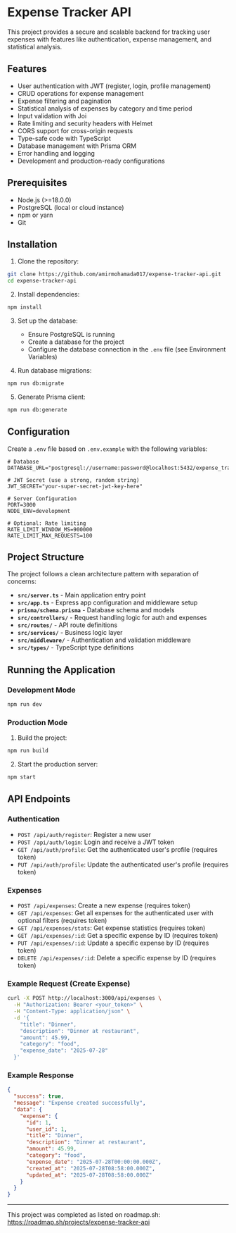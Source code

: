 # Expense Tracker API

This project provides a secure and scalable backend for tracking user expenses with features like authentication, expense management, and statistical analysis.

## Features

- User authentication with JWT (register, login, profile management)
- CRUD operations for expense management
- Expense filtering and pagination
- Statistical analysis of expenses by category and time period
- Input validation with Joi
- Rate limiting and security headers with Helmet
- CORS support for cross-origin requests
- Type-safe code with TypeScript
- Database management with Prisma ORM
- Error handling and logging
- Development and production-ready configurations

## Prerequisites

- Node.js (>=18.0.0)
- PostgreSQL (local or cloud instance)
- npm or yarn
- Git

## Installation

1. Clone the repository:

```bash
git clone https://github.com/amirmohamada017/expense-tracker-api.git
cd expense-tracker-api
```

2. Install dependencies:

```bash
npm install
```

3. Set up the database:
   - Ensure PostgreSQL is running
   - Create a database for the project
   - Configure the database connection in the `.env` file (see Environment Variables)

4. Run database migrations:

```bash
npm run db:migrate
```

5. Generate Prisma client:

```bash
npm run db:generate
```

## Configuration

Create a `.env` file based on `.env.example` with the following variables:

```env
# Database
DATABASE_URL="postgresql://username:password@localhost:5432/expense_tracker"

# JWT Secret (use a strong, random string)
JWT_SECRET="your-super-secret-jwt-key-here"

# Server Configuration
PORT=3000
NODE_ENV=development

# Optional: Rate limiting
RATE_LIMIT_WINDOW_MS=900000
RATE_LIMIT_MAX_REQUESTS=100
```

## Project Structure

The project follows a clean architecture pattern with separation of concerns:

- **`src/server.ts`** - Main application entry point
- **`src/app.ts`** - Express app configuration and middleware setup
- **`prisma/schema.prisma`** - Database schema and models
- **`src/controllers/`** - Request handling logic for auth and expenses
- **`src/routes/`** - API route definitions
- **`src/services/`** - Business logic layer
- **`src/middleware/`** - Authentication and validation middleware
- **`src/types/`** - TypeScript type definitions

## Running the Application

### Development Mode

```bash
npm run dev
```

### Production Mode

1. Build the project:

```bash
npm run build
```

2. Start the production server:

```bash
npm start
```

## API Endpoints

### Authentication

- `POST /api/auth/register`: Register a new user
- `POST /api/auth/login`: Login and receive a JWT token
- `GET /api/auth/profile`: Get the authenticated user's profile (requires token)
- `PUT /api/auth/profile`: Update the authenticated user's profile (requires token)

### Expenses

- `POST /api/expenses`: Create a new expense (requires token)
- `GET /api/expenses`: Get all expenses for the authenticated user with optional filters (requires token)
- `GET /api/expenses/stats`: Get expense statistics (requires token)
- `GET /api/expenses/:id`: Get a specific expense by ID (requires token)
- `PUT /api/expenses/:id`: Update a specific expense by ID (requires token)
- `DELETE /api/expenses/:id`: Delete a specific expense by ID (requires token)

### Example Request (Create Expense)

```bash
curl -X POST http://localhost:3000/api/expenses \
  -H "Authorization: Bearer <your_token>" \
  -H "Content-Type: application/json" \
  -d '{
    "title": "Dinner",
    "description": "Dinner at restaurant",
    "amount": 45.99,
    "category": "food",
    "expense_date": "2025-07-28"
  }'
```

### Example Response

```json
{
  "success": true,
  "message": "Expense created successfully",
  "data": {
    "expense": {
      "id": 1,
      "user_id": 1,
      "title": "Dinner",
      "description": "Dinner at restaurant",
      "amount": 45.99,
      "category": "food",
      "expense_date": "2025-07-28T00:00:00.000Z",
      "created_at": "2025-07-28T08:58:00.000Z",
      "updated_at": "2025-07-28T08:58:00.000Z"
    }
  }
}
```

---

This project was completed as listed on roadmap.sh: https://roadmap.sh/projects/expense-tracker-api
